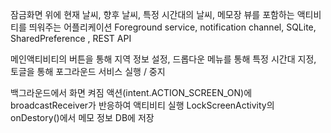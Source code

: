 잠금화면 위에 현재 날씨, 향후 날씨, 특정 시간대의 날씨, 메모장 뷰를 포함하는 액티비티를 띄워주는 어플리케이션 
Foreground service, notification channel, SQLite, SharedPreference , REST API

메인액티비티의 버튼을 통해 지역 정보 설정, 드롭다운 메뉴를 통해 특정 시간대 지정, 토글을 통해 포그라운드 서비스 실행 / 중지

백그라운드에서 화면 켜짐 액션(intent.ACTION_SCREEN_ON)에 broadcastReceiver가 반응하여 액티비티 실행 LockScreenActivity의 onDestory()에서 메모 정보 DB에 저장
